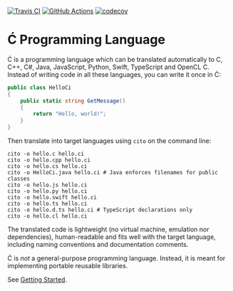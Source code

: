 ﻿[![Travis CI](https://travis-ci.com/pfusik/cito.svg?branch=master)](https://travis-ci.com/github/pfusik/cito)
[![GitHub Actions](https://github.com/pfusik/cito/actions/workflows/test.yml/badge.svg)](https://github.com/pfusik/cito/actions/workflows/test.yml)
[![codecov](https://codecov.io/gh/pfusik/cito/branch/master/graph/badge.svg?token=M7UX4WJKI3)](https://codecov.io/gh/pfusik/cito)

Ć Programming Language
======================

Ć is a programming language which can be translated automatically to
C, C++, C#, Java, JavaScript, Python, Swift, TypeScript and OpenCL C.
Instead of writing code in all these languages, you can write it once in Ć:

```csharp
public class HelloCi
{
    public static string GetMessage()
    {
        return "Hello, world!";
    }
}
```

Then translate into target languages using `cito` on the command line:
```
cito -o hello.c hello.ci
cito -o hello.cpp hello.ci
cito -o hello.cs hello.ci
cito -o HelloCi.java hello.ci # Java enforces filenames for public classes
cito -o hello.js hello.ci
cito -o hello.py hello.ci
cito -o hello.swift hello.ci
cito -o hello.ts hello.ci
cito -o hello.d.ts hello.ci # TypeScript declarations only
cito -o hello.cl hello.ci
```

The translated code is lightweight (no virtual machine, emulation nor
dependencies), human-readable and fits well with the target language,
including naming conventions and documentation comments.

Ć is _not_ a general-purpose programming language.
Instead, it is meant for implementing portable reusable libraries.

See [Getting Started](doc/getting-started.md).
